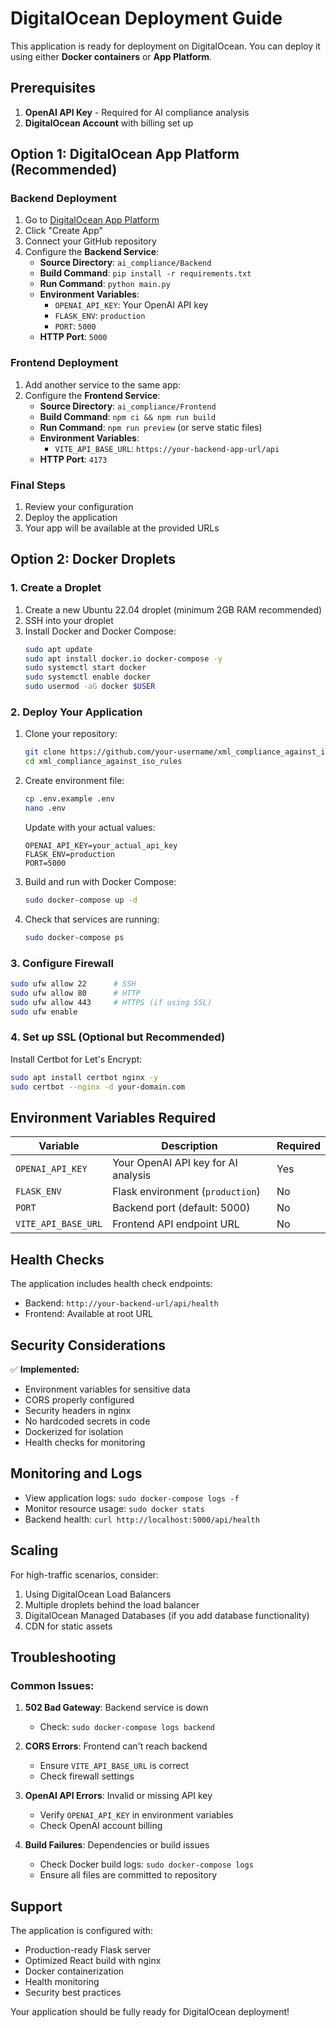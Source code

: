 # DigitalOcean Deployment Guide

This application is ready for deployment on DigitalOcean. You can deploy it using either **Docker containers** or **App Platform**.

## Prerequisites

1. **OpenAI API Key** - Required for AI compliance analysis
2. **DigitalOcean Account** with billing set up

## Option 1: DigitalOcean App Platform (Recommended)

### Backend Deployment

1. Go to [DigitalOcean App Platform](https://cloud.digitalocean.com/apps)
2. Click "Create App"
3. Connect your GitHub repository
4. Configure the **Backend Service**:
   - **Source Directory**: `ai_compliance/Backend`
   - **Build Command**: `pip install -r requirements.txt`
   - **Run Command**: `python main.py`
   - **Environment Variables**:
     - `OPENAI_API_KEY`: Your OpenAI API key
     - `FLASK_ENV`: `production`
     - `PORT`: `5000`
   - **HTTP Port**: `5000`

### Frontend Deployment

1. Add another service to the same app:
2. Configure the **Frontend Service**:
   - **Source Directory**: `ai_compliance/Frontend`
   - **Build Command**: `npm ci && npm run build`
   - **Run Command**: `npm run preview` (or serve static files)
   - **Environment Variables**:
     - `VITE_API_BASE_URL`: `https://your-backend-app-url/api`
   - **HTTP Port**: `4173`

### Final Steps

1. Review your configuration
2. Deploy the application
3. Your app will be available at the provided URLs

## Option 2: Docker Droplets

### 1. Create a Droplet

1. Create a new Ubuntu 22.04 droplet (minimum 2GB RAM recommended)
2. SSH into your droplet
3. Install Docker and Docker Compose:
   ```bash
   sudo apt update
   sudo apt install docker.io docker-compose -y
   sudo systemctl start docker
   sudo systemctl enable docker
   sudo usermod -aG docker $USER
   ```

### 2. Deploy Your Application

1. Clone your repository:
   ```bash
   git clone https://github.com/your-username/xml_compliance_against_iso_rules.git
   cd xml_compliance_against_iso_rules
   ```

2. Create environment file:
   ```bash
   cp .env.example .env
   nano .env
   ```
   Update with your actual values:
   ```
   OPENAI_API_KEY=your_actual_api_key
   FLASK_ENV=production
   PORT=5000
   ```

3. Build and run with Docker Compose:
   ```bash
   sudo docker-compose up -d
   ```

4. Check that services are running:
   ```bash
   sudo docker-compose ps
   ```

### 3. Configure Firewall

```bash
sudo ufw allow 22      # SSH
sudo ufw allow 80      # HTTP
sudo ufw allow 443     # HTTPS (if using SSL)
sudo ufw enable
```

### 4. Set up SSL (Optional but Recommended)

Install Certbot for Let's Encrypt:
```bash
sudo apt install certbot nginx -y
sudo certbot --nginx -d your-domain.com
```

## Environment Variables Required

| Variable | Description | Required |
|----------|-------------|----------|
| `OPENAI_API_KEY` | Your OpenAI API key for AI analysis | Yes |
| `FLASK_ENV` | Flask environment (`production`) | No |
| `PORT` | Backend port (default: 5000) | No |
| `VITE_API_BASE_URL` | Frontend API endpoint URL | No |

## Health Checks

The application includes health check endpoints:
- Backend: `http://your-backend-url/api/health`
- Frontend: Available at root URL

## Security Considerations

✅ **Implemented:**
- Environment variables for sensitive data
- CORS properly configured
- Security headers in nginx
- No hardcoded secrets in code
- Dockerized for isolation
- Health checks for monitoring

## Monitoring and Logs

- View application logs: `sudo docker-compose logs -f`
- Monitor resource usage: `sudo docker stats`
- Backend health: `curl http://localhost:5000/api/health`

## Scaling

For high-traffic scenarios, consider:
1. Using DigitalOcean Load Balancers
2. Multiple droplets behind the load balancer
3. DigitalOcean Managed Databases (if you add database functionality)
4. CDN for static assets

## Troubleshooting

### Common Issues:

1. **502 Bad Gateway**: Backend service is down
   - Check: `sudo docker-compose logs backend`
   
2. **CORS Errors**: Frontend can't reach backend
   - Ensure `VITE_API_BASE_URL` is correct
   - Check firewall settings

3. **OpenAI API Errors**: Invalid or missing API key
   - Verify `OPENAI_API_KEY` in environment variables
   - Check OpenAI account billing

4. **Build Failures**: Dependencies or build issues
   - Check Docker build logs: `sudo docker-compose logs`
   - Ensure all files are committed to repository

## Support

The application is configured with:
- Production-ready Flask server
- Optimized React build with nginx
- Docker containerization
- Health monitoring
- Security best practices

Your application should be fully ready for DigitalOcean deployment!